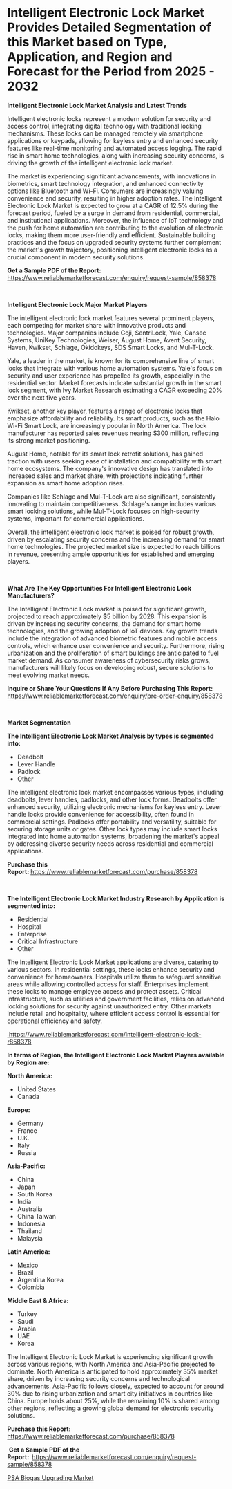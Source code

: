 <p><h1>Intelligent Electronic Lock Market Provides Detailed Segmentation of this Market based on Type, Application, and Region and Forecast for the Period from 2025 - 2032</h1></p><p><strong>Intelligent Electronic Lock Market Analysis and Latest Trends</strong></p>
<p><p>Intelligent electronic locks represent a modern solution for security and access control, integrating digital technology with traditional locking mechanisms. These locks can be managed remotely via smartphone applications or keypads, allowing for keyless entry and enhanced security features like real-time monitoring and automated access logging. The rapid rise in smart home technologies, along with increasing security concerns, is driving the growth of the intelligent electronic lock market.</p><p>The market is experiencing significant advancements, with innovations in biometrics, smart technology integration, and enhanced connectivity options like Bluetooth and Wi-Fi. Consumers are increasingly valuing convenience and security, resulting in higher adoption rates. The Intelligent Electronic Lock Market is expected to grow at a CAGR of 12.5% during the forecast period, fueled by a surge in demand from residential, commercial, and institutional applications. Moreover, the influence of IoT technology and the push for home automation are contributing to the evolution of electronic locks, making them more user-friendly and efficient. Sustainable building practices and the focus on upgraded security systems further complement the market's growth trajectory, positioning intelligent electronic locks as a crucial component in modern security solutions.</p></p>
<p><strong>Get a Sample PDF of the Report:&nbsp;</strong> <a href="https://www.reliablemarketforecast.com/enquiry/request-sample/858378?utm_campaign=1888&utm_medium=2&utm_source=Github&utm_content=ia&utm_term=17022025&utm_id=intelligent-electronic-lock">https://www.reliablemarketforecast.com/enquiry/request-sample/858378</a></p>
<p>&nbsp;</p>
<p><strong>Intelligent Electronic Lock Major Market Players</strong></p>
<p><p>The intelligent electronic lock market features several prominent players, each competing for market share with innovative products and technologies. Major companies include Goji, SentriLock, Yale, Cansec Systems, UniKey Technologies, Weiser, August Home, Avent Security, Haven, Kwikset, Schlage, Okidokeys, SDS Smart Locks, and Mul-T-Lock.</p><p>Yale, a leader in the market, is known for its comprehensive line of smart locks that integrate with various home automation systems. Yale's focus on security and user experience has propelled its growth, especially in the residential sector. Market forecasts indicate substantial growth in the smart lock segment, with Ivy Market Research estimating a CAGR exceeding 20% over the next five years.</p><p>Kwikset, another key player, features a range of electronic locks that emphasize affordability and reliability. Its smart products, such as the Halo Wi-Fi Smart Lock, are increasingly popular in North America. The lock manufacturer has reported sales revenues nearing $300 million, reflecting its strong market positioning.</p><p>August Home, notable for its smart lock retrofit solutions, has gained traction with users seeking ease of installation and compatibility with smart home ecosystems. The company's innovative design has translated into increased sales and market share, with projections indicating further expansion as smart home adoption rises.</p><p>Companies like Schlage and Mul-T-Lock are also significant, consistently innovating to maintain competitiveness. Schlage's range includes various smart locking solutions, while Mul-T-Lock focuses on high-security systems, important for commercial applications.</p><p>Overall, the intelligent electronic lock market is poised for robust growth, driven by escalating security concerns and the increasing demand for smart home technologies. The projected market size is expected to reach billions in revenue, presenting ample opportunities for established and emerging players.</p></p>
<p>&nbsp;</p>
<p><strong>What Are The Key Opportunities For Intelligent Electronic Lock Manufacturers?</strong></p>
<p><p>The Intelligent Electronic Lock market is poised for significant growth, projected to reach approximately $5 billion by 2028. This expansion is driven by increasing security concerns, the demand for smart home technologies, and the growing adoption of IoT devices. Key growth trends include the integration of advanced biometric features and mobile access controls, which enhance user convenience and security. Furthermore, rising urbanization and the proliferation of smart buildings are anticipated to fuel market demand. As consumer awareness of cybersecurity risks grows, manufacturers will likely focus on developing robust, secure solutions to meet evolving market needs.</p></p>
<p><strong>Inquire or Share Your Questions If Any Before Purchasing This Report:</strong> <a href="https://www.reliablemarketforecast.com/enquiry/pre-order-enquiry/858378?utm_campaign=1888&utm_medium=2&utm_source=Github&utm_content=ia&utm_term=17022025&utm_id=intelligent-electronic-lock">https://www.reliablemarketforecast.com/enquiry/pre-order-enquiry/858378</a></p>
<p>&nbsp;</p>
<p><strong>Market Segmentation</strong></p>
<p><strong>The Intelligent Electronic Lock Market Analysis by types is segmented into:</strong></p>
<p><ul><li>Deadbolt</li><li>Lever Handle</li><li>Padlock</li><li>Other</li></ul></p>
<p><p>The intelligent electronic lock market encompasses various types, including deadbolts, lever handles, padlocks, and other lock forms. Deadbolts offer enhanced security, utilizing electronic mechanisms for keyless entry. Lever handle locks provide convenience for accessibility, often found in commercial settings. Padlocks offer portability and versatility, suitable for securing storage units or gates. Other lock types may include smart locks integrated into home automation systems, broadening the market's appeal by addressing diverse security needs across residential and commercial applications.</p></p>
<p><strong>Purchase this Report:&nbsp;</strong><a href="https://www.reliablemarketforecast.com/purchase/858378?utm_campaign=1888&utm_medium=2&utm_source=Github&utm_content=ia&utm_term=17022025&utm_id=intelligent-electronic-lock">https://www.reliablemarketforecast.com/purchase/858378</a></p>
<p>&nbsp;</p>
<p><strong>The Intelligent Electronic Lock Market Industry Research by Application is segmented into:</strong></p>
<p><ul><li>Residential</li><li>Hospital</li><li>Enterprise</li><li>Critical Infrastructure</li><li>Other</li></ul></p>
<p><p>The Intelligent Electronic Lock Market applications are diverse, catering to various sectors. In residential settings, these locks enhance security and convenience for homeowners. Hospitals utilize them to safeguard sensitive areas while allowing controlled access for staff. Enterprises implement these locks to manage employee access and protect assets. Critical infrastructure, such as utilities and government facilities, relies on advanced locking solutions for security against unauthorized entry. Other markets include retail and hospitality, where efficient access control is essential for operational efficiency and safety.</p></p>
<p><a href="https://www.reliablemarketforecast.com/intelligent-electronic-lock-r858378?utm_campaign=1888&utm_medium=2&utm_source=Github&utm_content=ia&utm_term=17022025&utm_id=intelligent-electronic-lock">&nbsp;https://www.reliablemarketforecast.com/intelligent-electronic-lock-r858378</a></p>
<p><strong>In terms of Region, the Intelligent Electronic Lock Market Players available by Region are:</strong></p>
<p>
    <p> <strong> North America: </strong>
        <ul>
            <li>United States</li>
            <li>Canada</li>
        </ul>
        </p> 
    <p> <strong> Europe: </strong>
        <ul>
            <li>Germany</li>
            <li>France</li>
            <li>U.K.</li>
            <li>Italy</li>
            <li>Russia</li>
        </ul>
        </p> 
    <p> <strong> Asia-Pacific: </strong>
        <ul>
            <li>China</li>
            <li>Japan</li>
            <li>South Korea</li>
            <li>India</li>
            <li>Australia</li>
            <li>China Taiwan</li>
            <li>Indonesia</li>
            <li>Thailand</li>
            <li>Malaysia</li>
        </ul>
        </p> 
    <p> <strong> Latin America: </strong>
        <ul>
            <li>Mexico</li>
            <li>Brazil</li>
            <li>Argentina Korea</li>
            <li>Colombia</li>
        </ul>
        </p> 
    <p> <strong> Middle East & Africa: </strong>
        <ul>
            <li>Turkey</li>
            <li>Saudi</li>
            <li>Arabia</li>
            <li>UAE</li>
            <li>Korea</li>
        </ul>
    </p>
    </p>
<p><p>The Intelligent Electronic Lock Market is experiencing significant growth across various regions, with North America and Asia-Pacific projected to dominate. North America is anticipated to hold approximately 35% market share, driven by increasing security concerns and technological advancements. Asia-Pacific follows closely, expected to account for around 30% due to rising urbanization and smart city initiatives in countries like China. Europe holds about 25%, while the remaining 10% is shared among other regions, reflecting a growing global demand for electronic security solutions.</p></p>
<p><strong>Purchase this Report: </strong><a href="https://www.reliablemarketforecast.com/purchase/858378?utm_campaign=1888&utm_medium=2&utm_source=Github&utm_content=ia&utm_term=17022025&utm_id=intelligent-electronic-lock">https://www.reliablemarketforecast.com/purchase/858378</a></p>
<p>&nbsp;<strong>Get a Sample PDF of the Report:&nbsp;&nbsp;</strong><a href="https://www.reliablemarketforecast.com/enquiry/request-sample/858378?utm_campaign=1888&utm_medium=2&utm_source=Github&utm_content=ia&utm_term=17022025&utm_id=intelligent-electronic-lock">https://www.reliablemarketforecast.com/enquiry/request-sample/858378</a></p>
<p><strong></strong></p>
<p><p><a href="https://github.com/gulaimolin/Market-Research-Report-List-7/blob/main/psa-biogas-upgrading-market.md?utm_campaign=1888&utm_medium=2&utm_source=Github&utm_content=ia&utm_term=17022025&utm_id=intelligent-electronic-lock">PSA Biogas Upgrading Market</a></p></p>